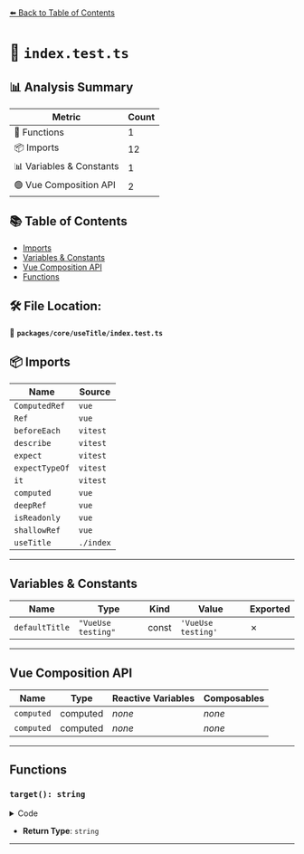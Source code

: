 [⬅️ Back to Table of Contents](../../../index.md)

# 📄 `index.test.ts`

## 📊 Analysis Summary

| Metric | Count |
|--------|-------|
| 🔧 Functions | 1 |
| 📦 Imports | 12 |
| 📊 Variables & Constants | 1 |
| 🟢 Vue Composition API | 2 |

## 📚 Table of Contents

- [Imports](#imports)
- [Variables & Constants](#variables-constants)
- [Vue Composition API](#vue-composition-api)
- [Functions](#functions)

## 🛠️ File Location:
📂 **`packages/core/useTitle/index.test.ts`**

## 📦 Imports

| Name | Source |
|------|--------|
| `ComputedRef` | `vue` |
| `Ref` | `vue` |
| `beforeEach` | `vitest` |
| `describe` | `vitest` |
| `expect` | `vitest` |
| `expectTypeOf` | `vitest` |
| `it` | `vitest` |
| `computed` | `vue` |
| `deepRef` | `vue` |
| `isReadonly` | `vue` |
| `shallowRef` | `vue` |
| `useTitle` | `./index` |


---

## Variables & Constants

| Name | Type | Kind | Value | Exported |
|------|------|------|-------|----------|
| `defaultTitle` | `"VueUse testing"` | const | `'VueUse testing'` | ✗ |


---

## Vue Composition API

| Name | Type | Reactive Variables | Composables |
|------|------|-------------------|-------------|
| `computed` | computed | *none* | *none* |
| `computed` | computed | *none* | *none* |


---

## Functions

### `target(): string`

<details><summary>Code</summary>

```ts
() => 'new title'
```
</details>

- **Return Type**: `string`

---